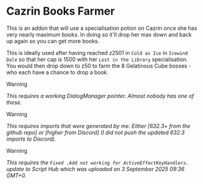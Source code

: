 # Cazrin Books Farmer

This is an addon that will use a specialisation potion on Cazrin once she has very nearly maximum books. In doing so it'll drop her max down and back up again so you can get more books.

This is ideally used after having reached z2501 in `Cold as Ice` in `Icewind Dale` so that her cap is 1500 with her `Lost in the Library` specialisation.  
You would then drop down to z50 to farm the 8 Gelatinous Cube bosses - who each have a chance to drop a book.

> [!WARNING]
> *This requires a working DialogManager pointer. Almost nobody has one of these.*

> [!WARNING]
> *This requires imports that were generated by me. Either [632.3+ from the github repo] or [higher from Discord] (I did not push the updated 632.3 imports to Discord).*

> [!WARNING]
> *This requires the `Fixed .Add not working for ActiveEffectKeyHandlers.` update to Script Hub which was uploaded on 3 September 2025 09:36 GMT+0.*